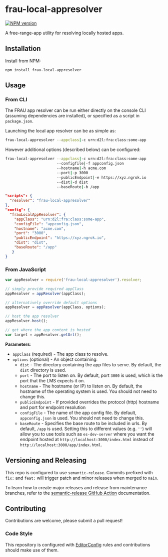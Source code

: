 # frau-local-appresolver

[![NPM version][npm-image]][npm-url]

A free-range-app utility for resolving locally hosted apps.

## Installation

Install from NPM:
```shell
npm install frau-local-appresolver
```

## Usage

### From CLI

The FRAU app resolver can be run either directly on the console CLI (assuming dependencies are installed), or specified as a script in `package.json`.

Launching the local app resolver can be as simple as:

```sh
frau-local-appresolver --appclass|-c urn:d2l:fra:class:some-app
```

However additional options (described below) can be configured:

```sh
frau-local-appresolver --appclass|-c urn:d2l:fra:class:some-app
                       --configfile|-f appconfig.json
                       --hostname|-h acme.com
                       --port|-p 3000
                       --publicEndpoint|-e https://xyz.ngrok.io
                       --dist|-d dist
                       --baseRoute|-b /app
```

```json
"scripts": {
  "resolver": "frau-local-appresolver"
},
"config": {
  "frauLocalAppResolver": {
    "appClass": "urn:d2l:fra:class:some-app",
    "configFile": "appconfig.json",
    "hostname": "acme.com",
    "port": "3000",
    "publicEndpoint": "https://xyz.ngrok.io",
    "dist": "dist",
    "baseRoute": "/app"
   }
}
```

### From JavaScript

```javascript
var appResolver = require('frau-local-appresolver').resolver;

// simply provide required appClass
appResolver = appResolver(appClass);

// alternatively override default options
appResolver = appResolver(appClass, options);

// host the app resolver
appResolver.host();

// get where the app content is hosted
var target = appResolver.getUrl();
```

**Parameters**:

- `appClass` (required) - The app class to resolve.
- `options` (optional) - An object containing:
  - `dist` - The directory containing the app files to serve.  By default, the `dist` directory is used.
  - `port` - The port to listen on.  By default, port `3000` is used, which is the port that the LMS expects it on.
  - `hostname` - The hostname (or IP) to listen on. By default, the hostname of the operating system is used.  You should not need to change this.
  - `publicEndpoint` - If provided overrides the protocol (http) hostname and port for endpoint resolution
  - `configFile` - The name of the app config file.  By default, `appconfig.json` is used.  You should not need to change this.
  - `baseRoute` - Specifies the base route to be included in urls.  By default, `/app` is used.  Setting this to different values (e.g. `''`) will allow you to use tools such as `es-dev-server` where you want the endpoint hosted at `http://localhost:3000/index.html` instead of `http://localhost:3000/app/index.html`.

## Versioning and Releasing

This repo is configured to use `semantic-release`. Commits prefixed with `fix:` and `feat:` will trigger patch and minor releases when merged to `main`.

To learn how to create major releases and release from maintenance branches, refer to the [semantic-release GitHub Action](https://github.com/BrightspaceUI/actions/tree/main/semantic-release) documentation.

## Contributing

Contributions are welcome, please submit a pull request!

### Code Style

This repository is configured with [EditorConfig](http://editorconfig.org) rules and
contributions should make use of them.

[npm-url]: https://www.npmjs.org/package/frau-local-appresolver
[npm-image]: https://img.shields.io/npm/v/frau-local-appresolver.svg
